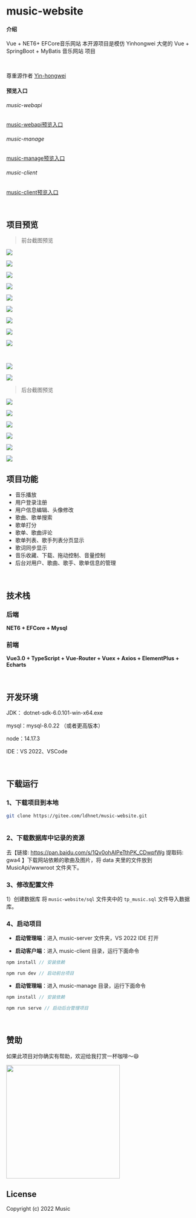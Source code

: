 # music-website

#### 介绍
Vue + NET6+ EFCore音乐网站  本开源项目是模仿 Yinhongwei 大佬的 Vue + SpringBoot + MyBatis 音乐网站 项目

<br/>

尊重源作者  [Yin-hongwei](https://gitee.com/Yin-hongwei/)


#### 预览入口

###### music-webapi 
[music-webapi预览入口](http://180.76.235.148:9010/swg-login.html)

###### music-manage
[music-manage预览入口](http://180.76.235.148:8086/)

###### music-client
[music-client预览入口](http://180.76.235.148:8087/)
 
<br/>

## 项目预览

> 前台截图预览

![](https://github.com/ldhnet/music-website/blob/main/preview/1.jpg?raw=true)<br/>

![](https://github.com/ldhnet/music-website/blob/main/preview/2.jpg?raw=true)<br/>

![](https://github.com/ldhnet/music-website/blob/main/preview/3.jpg?raw=true)<br/>

![](https://github.com/ldhnet/music-website/blob/main/preview/4.jpg?raw=true)<br/>

![](https://github.com/ldhnet/music-website/blob/main/preview/5.jpg?raw=true)<br/>

![](https://github.com/ldhnet/music-website/blob/main/preview/6.jpg?raw=true)<br/>

![](https://github.com/ldhnet/music-website/blob/main/preview/7.jpg?raw=true)<br/>

![](https://github.com/ldhnet/music-website/blob/main/preview/8.jpg?raw=true)<br/>

![](https://github.com/ldhnet/music-website/blob/main/preview/9.jpg?raw=true)

<br/>

![](https://github.com/ldhnet/music-website/blob/main/preview/10.jpg?raw=true)<br/>

![](https://github.com/ldhnet/music-website/blob/main/preview/11.jpg?raw=true)<br/>

> 后台截图预览

![](https://github.com/ldhnet/music-website/blob/main/preview/12.jpg?raw=true)<br/>

![](https://github.com/ldhnet/music-website/blob/main/preview/13.jpg?raw=true)<br/>

![](https://github.com/ldhnet/music-website/blob/main/preview/14.jpg?raw=true)<br/>

![](https://github.com/ldhnet/music-website/blob/main/preview/15.jpg?raw=true)<br/>

![](https://github.com/ldhnet/music-website/blob/main/preview/16.jpg?raw=true)<br/>

![](https://github.com/ldhnet/music-website/blob/main/preview/17.jpg?raw=true)<br/>

## 项目功能

- 音乐播放
- 用户登录注册
- 用户信息编辑、头像修改
- 歌曲、歌单搜索
- 歌单打分
- 歌单、歌曲评论
- 歌单列表、歌手列表分页显示
- 歌词同步显示
- 音乐收藏、下载、拖动控制、音量控制
- 后台对用户、歌曲、歌手、歌单信息的管理

<br/>

## 技术栈

### 后端

**NET6 + EFCore + Mysql**

### 前端

**Vue3.0 + TypeScript + Vue-Router + Vuex + Axios + ElementPlus + Echarts**

<br/>

## 开发环境

JDK： dotnet-sdk-6.0.101-win-x64.exe

mysql：mysql-8.0.22 （或者更高版本）
  
node：14.17.3

IDE：VS 2022、VSCode


<br/>

## 下载运行

### 1、下载项目到本地

```bash
git clone https://gitee.com/ldhnet/music-website.git
 
```

### 2、下载数据库中记录的资源

去【链接: https://pan.baidu.com/s/1Qv0ohAIPeTthPK_CDwpfWg 提取码: gwa4 】下载网站依赖的歌曲及图片，将 data 夹里的文件放到 MusicApi/wwwroot 文件夹下。

 
### 3、修改配置文件

1）创建数据库
将 `music-website/sql` 文件夹中的 `tp_music.sql` 文件导入数据库。
 
### 4、启动项目

- **启动管理端**：进入 music-server 文件夹，VS 2022 IDE 打开

 
- **启动客户端**：进入 music-client 目录，运行下面命令

```js
npm install // 安装依赖

npm run dev // 启动前台项目
```

- **启动管理端**：进入 music-manage 目录，运行下面命令

```js
npm install // 安装依赖

npm run serve // 启动后台管理项目
```

<br/>

## 赞助

如果此项目对你确实有帮助，欢迎给我打赏一杯咖啡～😄

<img src="https://gitee.com/ldhnet/vue3-ts-vant-h5/raw/master/src/assets/img/wxpay.png" height="300px"/>

<br/>

## License

Copyright (c) 2022 Music

